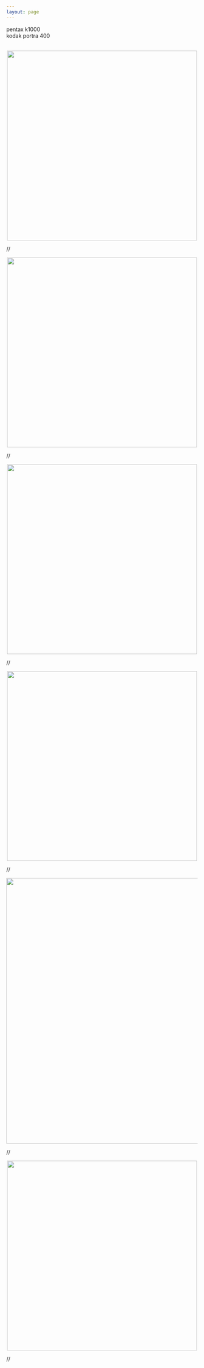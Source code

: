 ```yaml
---
layout: page
---
```


pentax k1000  
kodak portra 400

<br>

<center>
<a><img
src="https://raw.githubusercontent.com/aymenhafeez/aymenhafeez.github.io/master/images/wales/wales_1.png" width="500"></a>
</center>

//

<center>
<a><img
src="https://raw.githubusercontent.com/aymenhafeez/aymenhafeez.github.io/master/images/wales/wales_2.png" width="500"></a>
</center>

//

<center>
<a><img
src="https://raw.githubusercontent.com/aymenhafeez/aymenhafeez.github.io/master/images/wales/wales_3.png" width="500"></a>
</center>

//

<center>
<a><img
src="https://raw.githubusercontent.com/aymenhafeez/aymenhafeez.github.io/master/images/wales/wales_4.png" width="500"></a>
</center>

//

<center>
<a><img
src="https://raw.githubusercontent.com/aymenhafeez/aymenhafeez.github.io/master/images/wales/wales_5.png" width="700"></a>
</center>

//

<center>
<a><img
src="https://raw.githubusercontent.com/aymenhafeez/aymenhafeez.github.io/master/images/wales/wales_6.png" width="500"></a>
</center>

//

